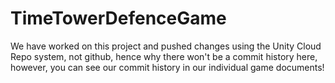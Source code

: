 # TimeTowerDefenceGame
We have worked on this project and pushed changes using the Unity Cloud Repo system, not github, hence why there won't be a commit history here, however, you can see our commit history in our individual game documents!
